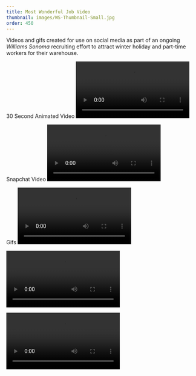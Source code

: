 ```yaml
---
title: Most Wonderful Job Video
thumbnail: images/WS-Thumbnail-Small.jpg
order: 450
---
```


Videos and gifs created for use on social media as part of an ongoing *Williams Sonoma* recruiting effort to attract winter holiday and part-time workers for their warehouse.

30 Second Animated Video
!['alt text here'](images/WS-MostWonderfulJob-Video.mp4)

Snapchat Video
!['alt text here'](images/WS-Snapchat.mp4)

Gifs
!['alt text here'](images/WS-Sew-Gif.mp4)

!['alt text here'](images/WS-Forklift-Gif.mp4)

!['alt text here'](images/WS-ShelfPicker-Gif.mp4)
